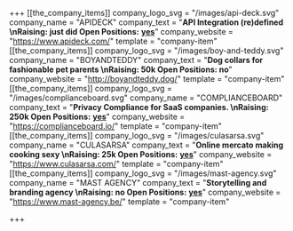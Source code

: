 +++
[[the_company_items]]
company_logo_svg = "/images/api-deck.svg"
company_name = "APIDECK"
company_text = "**API Integration (re)defined  \nRaising: just did   Open Positions:** [**yes**](https://www.apideck.com/)"
company_website = "https://www.apideck.com/"
template = "company-item"
[[the_company_items]]
company_logo_svg = "/images/boy-and-teddy.svg"
company_name = "BOYANDTEDDY"
company_text = "**Dog collars for fashionable pet parents  \nRaising: 50k Open Positions: no**"
company_website = "http://boyandteddy.dog/"
template = "company-item"
[[the_company_items]]
company_logo_svg = "/images/complianceboard.svg"
company_name = "COMPLIANCEBOARD"
company_text = "**Privacy Compliance for SaaS companies.  \nRaising: 250k Open Positions:** [**yes**](https://www.complianceboard.io/)"
company_website = "https://complianceboard.io/"
template = "company-item"
[[the_company_items]]
company_logo_svg = "/images/culasarsa.svg"
company_name = "CULASARSA"
company_text = "**Online mercato making cooking sexy  \nRaising: 25k Open Positions:** [**yes**](https://www.culasarsa.com/)"
company_website = "https://www.culasarsa.com/"
template = "company-item"
[[the_company_items]]
company_logo_svg = "/images/mast-agency.svg"
company_name = "MAST AGENCY"
company_text = "**Storytelling and branding agency  \nRaising: no Open Positions:** [**yes**](https://www.mast-agency.be/)"
company_website = "https://www.mast-agency.be/"
template = "company-item"

+++
